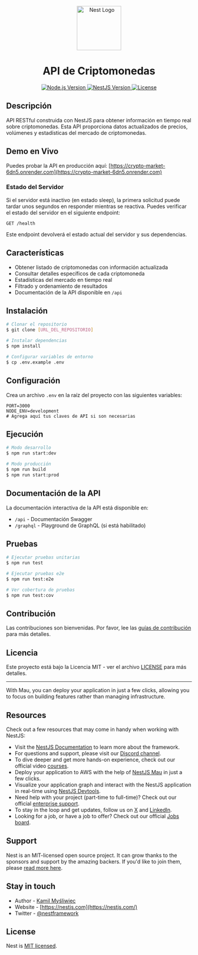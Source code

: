 <p align="center">
  <img src="https://nestjs.com/img/logo-small.svg" width="120" alt="Nest Logo" />
  <h1 align="center">API de Criptomonedas</h1>
</p>

<p align="center">
  <a href="https://nodejs.org/" target="_blank">
    <img src="https://img.shields.io/badge/Node.js-14.x+-339933?style=flat-square&logo=node.js" alt="Node.js Version" />
  </a>
  <a href="https://www.npmjs.com/package/@nestjs/core" target="_blank">
    <img src="https://img.shields.io/npm/v/@nestjs/core/latest.svg?style=flat-square" alt="NestJS Version" />
  </a>
  <a href="https://github.com/nestjs/nest/blob/master/LICENSE" target="_blank">
    <img src="https://img.shields.io/npm/l/@nestjs/core.svg?style=flat-square" alt="License" />
  </a>
</p>

## Descripción

API RESTful construida con NestJS para obtener información en tiempo real sobre criptomonedas. Esta API proporciona datos actualizados de precios, volúmenes y estadísticas del mercado de criptomonedas.

## Demo en Vivo

Puedes probar la API en producción aquí: [https://crypto-market-6dn5.onrender.com](https://crypto-market-6dn5.onrender.com)

### Estado del Servidor

Si el servidor está inactivo (en estado sleep), la primera solicitud puede tardar unos segundos en responder mientras se reactiva. Puedes verificar el estado del servidor en el siguiente endpoint:

```
GET /health
```

Este endpoint devolverá el estado actual del servidor y sus dependencias.

## Características

- Obtener listado de criptomonedas con información actualizada
- Consultar detalles específicos de cada criptomoneda
- Estadísticas del mercado en tiempo real
- Filtrado y ordenamiento de resultados
- Documentación de la API disponible en `/api`

## Instalación

```bash
# Clonar el repositorio
$ git clone [URL_DEL_REPOSITORIO]

# Instalar dependencias
$ npm install

# Configurar variables de entorno
$ cp .env.example .env
```

## Configuración

Crea un archivo `.env` en la raíz del proyecto con las siguientes variables:

```env
PORT=3000
NODE_ENV=development
# Agrega aquí tus claves de API si son necesarias
```

## Ejecución

```bash
# Modo desarrollo
$ npm run start:dev

# Modo producción
$ npm run build
$ npm run start:prod
```

## Documentación de la API

La documentación interactiva de la API está disponible en:
- `/api` - Documentación Swagger
- `/graphql` - Playground de GraphQL (si está habilitado)

## Pruebas

```bash
# Ejecutar pruebas unitarias
$ npm run test

# Ejecutar pruebas e2e
$ npm run test:e2e

# Ver cobertura de pruebas
$ npm run test:cov
```

## Contribución

Las contribuciones son bienvenidas. Por favor, lee las [guías de contribución](CONTRIBUTING.md) para más detalles.

## Licencia

Este proyecto está bajo la Licencia MIT - ver el archivo [LICENSE](LICENSE) para más detalles.

---
With Mau, you can deploy your application in just a few clicks, allowing you to focus on building features rather than managing infrastructure.

## Resources

Check out a few resources that may come in handy when working with NestJS:

- Visit the [NestJS Documentation](https://docs.nestjs.com) to learn more about the framework.
- For questions and support, please visit our [Discord channel](https://discord.gg/G7Qnnhy).
- To dive deeper and get more hands-on experience, check out our official video [courses](https://courses.nestjs.com/).
- Deploy your application to AWS with the help of [NestJS Mau](https://mau.nestjs.com) in just a few clicks.
- Visualize your application graph and interact with the NestJS application in real-time using [NestJS Devtools](https://devtools.nestjs.com).
- Need help with your project (part-time to full-time)? Check out our official [enterprise support](https://enterprise.nestjs.com).
- To stay in the loop and get updates, follow us on [X](https://x.com/nestframework) and [LinkedIn](https://linkedin.com/company/nestjs).
- Looking for a job, or have a job to offer? Check out our official [Jobs board](https://jobs.nestjs.com).

## Support

Nest is an MIT-licensed open source project. It can grow thanks to the sponsors and support by the amazing backers. If you'd like to join them, please [read more here](https://docs.nestjs.com/support).

## Stay in touch

- Author - [Kamil Myśliwiec](https://twitter.com/kammysliwiec)
- Website - [https://nestjs.com](https://nestjs.com/)
- Twitter - [@nestframework](https://twitter.com/nestframework)

## License

Nest is [MIT licensed](https://github.com/nestjs/nest/blob/master/LICENSE).

